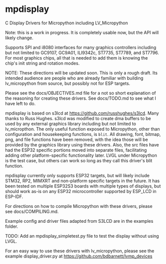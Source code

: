 # mpdisplay
C Display Drivers for Micropython including LV_Micropython

Note: this is a work in progress.  It is completely usable now, but the API will likely change.

Supports SPI and i8080 interfaces for many graphics controllers including but not limited to GC9107, GC9A01, ILI9342c, ST7735, ST7789, and ST7796.  For most graphics chips, all that is needed to add them is knowing the chip's init string and rotation modes.

NOTE:  These directions will be updated soon.  This is only a rough draft.  Its intended audience are people who are already familiar with building lv_micropython from source, but possibly not for ESP targets.

Please see the docs/OBJECTIVES.md file for a not so short explanation of the reasoning for creating these drivers.  See docs/TODO.md to see what I have left to do.

mpdisplay is based on s3lcd at https://github.com/russhughes/s3lcd.  Many thanks to Russ Hughes.  s3lcd was modified to create dma buffers to be used by any external graphics library including but not limited to lv_micropthon.  The only useful function exposed to Micropython, other than configuration and housekeeping functions, is `blit`.  All drawing, font, bitmap, png, and file functions have been removed, with the idea those will be provided by the graphics library using these drivers.  Also, the src files have had the ESP32 specific portions moved into separate files, facilitating adding other platform-specific functionality later.  LVGL under Micropython is the test case, but others can work so long as they call this driver's blit function.

mpdisplay currently only supports ESP32 targets, but will likely include STM32, RP2, MIMXRT and non-platform specific targets in the future.  It has been tested on multiple ESP32S3 boards with multiple types of displays, but should work as-is on any ESP32 microcontroller supported by ESP_LCD in ESP-IDF.

For directions on how to compile Micropython with these drivers, please see docs/COMPILING.md.

Example config and driver files adapted from S3LCD are in the examples folder.

TODO:  Add an mpdisplay_simpletest.py file to test the display without using LVGL.

For an easy way to use these drivers with lv_micropython, please see the example display_driver.py at https://github.com/bdbarnett/lvmp_devices
